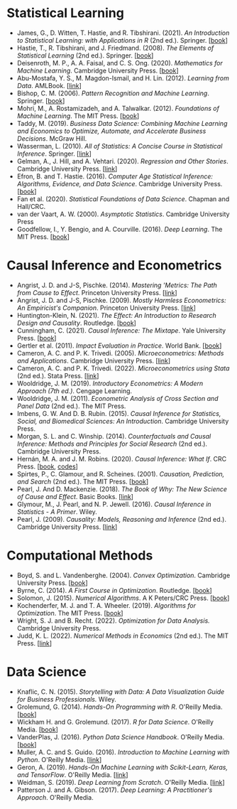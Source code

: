 # Statistical Learning

- James, G., D. Witten, T. Hastie, and R. Tibshirani. (2021). *An Introduction to Statistical Learning: with Applications in R* (2nd ed.). Springer. [[book](https://www.statlearning.com/)]
- Hastie, T., R. Tibshirani, and J. Friedmand. (2008). *The Elements of Statistical Learning* (2nd ed.). Springer. [[book](https://web.stanford.edu/~hastie/ElemStatLearn)]
- Deisenroth, M. P., A. A. Faisal, and C. S. Ong. (2020). *Mathematics for Machine Learning*. Cambridge University Press. [[book](https://mml-book.github.io/)]
- Abu-Mostafa, Y. S., M. Magdon-Ismail, and H. Lin. (2012). *Learning from Data*. AMLBook. [[link](https://work.caltech.edu/telecourse.html)]
- Bishop, C. M. (2006). *Pattern Recognition and Machine Learning*. Springer. [[book](https://www.microsoft.com/en-us/research/uploads/prod/2006/01/Bishop-Pattern-Recognition-and-Machine-Learning-2006.pdf)]
- Mohri, M., A. Rostamizadeh, and A. Talwalkar. (2012). *Foundations of Machine Learning*. The MIT Press. [[book](https://cs.nyu.edu/~mohri/mlbook/)]
- Taddy, M. (2019). *Business Data Science: Combining Machine Learning and Economics to Optimize, Automate, and Accelerate Business Decisions*. McGraw Hill.
- Wasserman, L. (2010). *All of Statistics: A Concise Course in Statistical Inference*. Springer. [[link](https://www.stat.cmu.edu/~larry/all-of-statistics/index.html)]
- Gelman, A., J. Hill, and A. Vehtari. (2020). *Regression and Other Stories*. Cambridge University Press. [[link](https://avehtari.github.io/ROS-Examples/index.html)]
- Efron, B. and T. Hastie. (2016). *Computer Age Statistical Inference: Algorithms, Evidence, and Data Science*. Cambridge University Press. [[book](https://hastie.su.domains/CASI/)]
- Fan et al. (2020). *Statistical Foundations of Data Science*. Chapman and Hall/CRC.
- van der Vaart, A. W. (2000). *Asymptotic Statistics*. Cambridge University Press
- Goodfellow, I., Y. Bengio, and A. Courville. (2016). *Deep Learning*. The MIT Press. [[book](https://www.deeplearningbook.org/)]

# Causal Inference and Econometrics

- Angrist, J. D. and J-S, Pischke. (2014). *Mastering 'Metrics: The Path from Cause to Effect*. Princeton University Press. [[link](https://www.masteringmetrics.com/)]
- Angrist, J. D. and J-S, Pischke. (2009). *Mostly Harmless Econometrics: An Empiricist's Companion*. Princeton University Press. [[link](https://www.mostlyharmlesseconometrics.com/)]
- Huntington-Klein, N. (2021). *The Effect: An Introduction to Research Design and Causality*. Routledge. [[book](https://theeffectbook.net/ch-Matching.html)]
- Cunningham, C. (2021). *Causal Inference: The Mixtape*. Yale University Press. [[book](https://mixtape.scunning.com/index.html)]
- Gertler et al. (2011). *Impact Evaluation in Practice*. World Bank. [[book](https://openknowledge.worldbank.org/handle/10986/2550)]
- Cameron, A. C. and P. K. Trivedi. (2005). *Microeconometrics: Methods and Applications*. Cambridge University Press. [[link](http://cameron.econ.ucdavis.edu/mmabook/mma.html)]
- Cameron, A. C. and P. K. Trivedi. (2022). *Microeconometrics using Stata* (2nd ed.). Stata Press. [[link](http://cameron.econ.ucdavis.edu/mus2/)]
- Wooldridge, J. M. (2019). *Introductory Econometrics: A Modern Approach (7th ed.)*. Cengage Learning.
- Wooldridge, J. M. (2011). *Econometric Analysis of Cross Section and Panel Data* (2nd ed.). The MIT Press.
- Imbens, G. W. And D. B. Rubin. (2015). *Causal Inference for Statistics, Social, and Biomedical Sciences: An Introduction*. Cambridge University Press.
- Morgan, S. L. and C. Winship. (2014). *Counterfactuals and Causal Inference: Methods and Principles for Social Research* (2nd ed.). Cambridge University Press.
- Hernán, M. A. and J. M. Robins. (2020). *Causal Inference: What If*. CRC Press. [[book](https://www.hsph.harvard.edu/miguel-hernan/causal-inference-book), [codes](https://remlapmot.github.io/cibookex-r/)]
- Spirtes, P., C. Glamour, and R. Scheines. (2001). *Causation, Prediction, and Search* (2nd ed.). The MIT Press. [[book](https://www.cs.cmu.edu/afs/cs.cmu.edu/project/learn-43/lib/photoz/.g/web/.g/scottd/fullbook.pdf)]
- Pearl, J. And D. Mackenzie. (2018). *The Book of Why: The New Science of Cause and Effect*. Basic Books. [[link](http://bayes.cs.ucla.edu/WHY/)]
- Glymour, M., J. Pearl, and N. P. Jewell. (2016). *Causal Inference in Statistics - A Primer*. Wiley. 
- Pearl, J. (2009). *Causality: Models, Reasoning and Inference* (2nd ed.). Cambridge University Press. [[link](http://bayes.cs.ucla.edu/BOOK-2K/)]

# Computational Methods

- Boyd, S. and L. Vandenberghe. (2004). *Convex Optimization*. Cambridge University Press. [[book](https://web.stanford.edu/~boyd/cvxbook/)]
- Byrne, C. (2014). *A First Course in Optimization*. Routledge. [[book](https://faculty.uml.edu/cbyrne/optfirst0.pdf)]
- Solomon, J. (2015). *Numerical Algorithms*. A K Peters/CRC Press. [[book](https://people.csail.mit.edu/jsolomon/share/book/numerical_book.pdf)]
- Kochenderfer, M. J. and T. A. Wheeler. (2019). *Algorithms for Optimization*. The MIT Press. [[book](https://algorithmsbook.com/optimization/)]
- Wright, S. J. and B. Recht. (2022). *Optimization for Data Analysis.* Cambridge University Press. 
- Judd, K. L. (2022). *Numerical Methods in Economics* (2nd ed.). The MIT Press. [[link](https://numericalmethodsineconomics.com/)]

# Data Science

- Knaflic, C. N. (2015). *Storytelling with Data: A Data Visualization Guide for Business Professionals.* Wiley.
- Grolemund, G. (2014). *Hands-On Programming with R*. O'Reilly Media. [[book](https://rstudio-education.github.io/hopr/)]
- Wickham H. and G. Grolemund. (2017). *R for Data Science*. O'Reilly Media. [[book](https://r4ds.had.co.nz/)]
- VanderPlas, J. (2016). *Python Data Science Handbook*. O'Reilly Media. [[book](https://jakevdp.github.io/PythonDataScienceHandbook/)]
- Muller, A. C. and S. Guido. (2016). *Introduction to Machine Learning with Python*. O'Reilly Media. [[link](https://github.com/amueller/introduction_to_ml_with_python)]
- Geron, A. (2019). *Hands-On Machine Learning with Scikit-Learn, Keras, and TensorFlow*. O'Reilly Media. [[link](https://github.com/ageron/handson-ml2)]
- Weidman, S. (2019). *Deep Learning from Scratch*. O'Reilly Media. [[link](https://github.com/SethHWeidman/DLFS_code)]
- Patterson J. and A. Gibson. (2017). *Deep Learning: A Practitioner's Approach*. O'Reilly Media.



